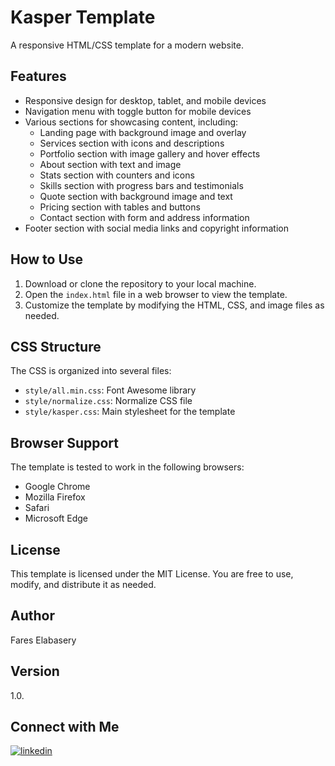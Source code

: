 **Kasper Template**
=====================

A responsive HTML/CSS template for a modern website.

**Features**
------------

* Responsive design for desktop, tablet, and mobile devices
* Navigation menu with toggle button for mobile devices
* Various sections for showcasing content, including:
	+ Landing page with background image and overlay
	+ Services section with icons and descriptions
	+ Portfolio section with image gallery and hover effects
	+ About section with text and image
	+ Stats section with counters and icons
	+ Skills section with progress bars and testimonials
	+ Quote section with background image and text
	+ Pricing section with tables and buttons
	+ Contact section with form and address information
* Footer section with social media links and copyright information

**How to Use**
--------------

1. Download or clone the repository to your local machine.
2. Open the `index.html` file in a web browser to view the template.
3. Customize the template by modifying the HTML, CSS, and image files as needed.

**CSS Structure**
-----------------

The CSS is organized into several files:

* `style/all.min.css`: Font Awesome library
* `style/normalize.css`: Normalize CSS file
* `style/kasper.css`: Main stylesheet for the template

**Browser Support**
-------------------

The template is tested to work in the following browsers:

* Google Chrome
* Mozilla Firefox
* Safari
* Microsoft Edge

**License**
---------

This template is licensed under the MIT License. You are free to use, modify, and distribute it as needed.

**Author**
---------

Fares Elabasery 

**Version**
----------

1.0.

**Connect with Me**
-------------------

[![linkedin](https://img.shields.io/badge/linkedin-0A66C2?style=for-the-badge&logo=linkedin&logoColor=white)](https://www.linkedin.com/in/fares-elabasery/)
